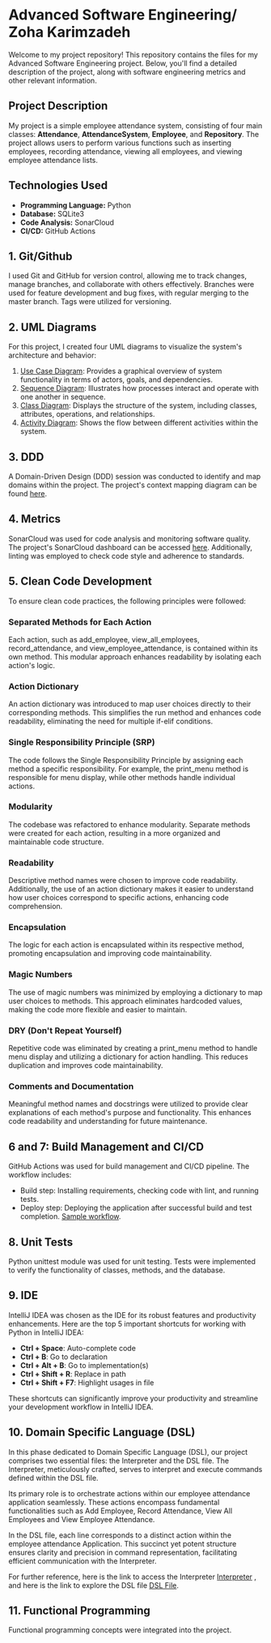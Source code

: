 # Advanced Software Engineering/ Zoha Karimzadeh

Welcome to my project repository! This repository contains the files for my Advanced Software Engineering project. Below, you'll find a detailed description of the project, along with software engineering metrics and other relevant information.

## Project Description

My project is a simple employee attendance system, consisting of four main classes: **Attendance**, **AttendanceSystem**, **Employee**, and **Repository**. The project allows users to perform various functions such as inserting employees, recording attendance, viewing all employees, and viewing employee attendance lists.

## Technologies Used

- **Programming Language:** Python
- **Database:** SQLite3
- **Code Analysis:** SonarCloud
- **CI/CD:** GitHub Actions

## 1. Git/Github

I used Git and GitHub for version control, allowing me to track changes, manage branches, and collaborate with others effectively. Branches were used for feature development and bug fixes, with regular merging to the master branch. Tags were utilized for versioning.

## 2. UML Diagrams

For this project, I created four UML diagrams to visualize the system's architecture and behavior:
1. [Use Case Diagram](https://github.com/ZoKarimzadeh/attendance-software-system/blob/main/resources/Usecase_Diagram.png): Provides a graphical overview of system functionality in terms of actors, goals, and dependencies.
2. [Sequence Diagram](https://github.com/ZoKarimzadeh/attendance-software-system/blob/main/resources/Sequence_Diagram.png): Illustrates how processes interact and operate with one another in sequence.
3. [Class Diagram](https://github.com/ZoKarimzadeh/attendance-software-system/blob/main/resources/Class_Diagram.png): Displays the structure of the system, including classes, attributes, operations, and relationships.
4. [Activity Diagram](https://github.com/ZoKarimzadeh/attendance-software-system/blob/main/resources/Activity_Diagram.png): Shows the flow between different activities within the system.

## 3. DDD

A Domain-Driven Design (DDD) session was conducted to identify and map domains within the project. The project's context mapping diagram can be found [here](https://github.com/ZoKarimzadeh/attendance-software-system/blob/main/resources/Core_Domain_Chart.png).

## 4. Metrics

SonarCloud was used for code analysis and monitoring software quality. The project's SonarCloud dashboard can be accessed [here](https://sonarcloud.io/component_measures?id=ZoKarimzadeh_attendance-software-system). Additionally, linting was employed to check code style and adherence to standards.

## 5. Clean Code Development

To ensure clean code practices, the following principles were followed:

### Separated Methods for Each Action
Each action, such as add_employee, view_all_employees, record_attendance, and view_employee_attendance, is contained within its own method. This modular approach enhances readability by isolating each action's logic.

### Action Dictionary
An action dictionary was introduced to map user choices directly to their corresponding methods. This simplifies the run method and enhances code readability, eliminating the need for multiple if-elif conditions.

### Single Responsibility Principle (SRP)
The code follows the Single Responsibility Principle by assigning each method a specific responsibility. For example, the print_menu method is responsible for menu display, while other methods handle individual actions.

### Modularity
The codebase was refactored to enhance modularity. Separate methods were created for each action, resulting in a more organized and maintainable code structure.

### Readability
Descriptive method names were chosen to improve code readability. Additionally, the use of an action dictionary makes it easier to understand how user choices correspond to specific actions, enhancing code comprehension.

### Encapsulation
The logic for each action is encapsulated within its respective method, promoting encapsulation and improving code maintainability.

### Magic Numbers
The use of magic numbers was minimized by employing a dictionary to map user choices to methods. This approach eliminates hardcoded values, making the code more flexible and easier to maintain.

### DRY (Don't Repeat Yourself)
Repetitive code was eliminated by creating a print_menu method to handle menu display and utilizing a dictionary for action handling. This reduces duplication and improves code maintainability.

### Comments and Documentation
Meaningful method names and docstrings were utilized to provide clear explanations of each method's purpose and functionality. This enhances code readability and understanding for future maintenance.

## 6 and 7: Build Management and CI/CD

GitHub Actions was used for build management and CI/CD pipeline. The workflow includes:
- Build step: Installing requirements, checking code with lint, and running tests.
- Deploy step: Deploying the application after successful build and test completion. [Sample workflow](https://github.com/ZoKarimzadeh/attendance-software-system/actions/runs/9139057392).

## 8. Unit Tests

Python unittest module was used for unit testing. Tests were implemented to verify the functionality of classes, methods, and the database.

## 9. IDE

IntelliJ IDEA was chosen as the IDE for its robust features and productivity enhancements. Here are the top 5 important shortcuts for working with Python in IntelliJ IDEA:
- **Ctrl + Space**: Auto-complete code
- **Ctrl + B**: Go to declaration
- **Ctrl + Alt + B**: Go to implementation(s)
- **Ctrl + Shift + R**: Replace in path
- **Ctrl + Shift + F7**: Highlight usages in file

These shortcuts can significantly improve your productivity and streamline your development workflow in IntelliJ IDEA.

## 10. Domain Specific Language (DSL)
In this phase dedicated to Domain Specific Language (DSL), our project comprises two essential files: the Interpreter and the DSL file. The Interpreter, meticulously crafted, serves to interpret and execute commands defined within the DSL file.

Its primary role is to orchestrate actions within our employee attendance application seamlessly. These actions encompass fundamental functionalities such as Add Employee, Record Attendance, View All Employees and View Employee Attendance.

In the DSL file, each line corresponds to a distinct action within the employee attendance Application. This succinct yet potent structure ensures clarity and precision in command representation, facilitating efficient communication with the Interpreter.

For further reference, here is the link to access the Interpreter [Interpreter](https://github.com/ZoKarimzadeh/attendance-software-system/blob/main/attendanceSystemInterpreter.py) , and here is the link to explore the DSL file [DSL File](https://github.com/ZoKarimzadeh/attendance-software-system/blob/main/AttendanceSystemDSL.dsl).

## 11. Functional Programming

Functional programming concepts were integrated into the project.
